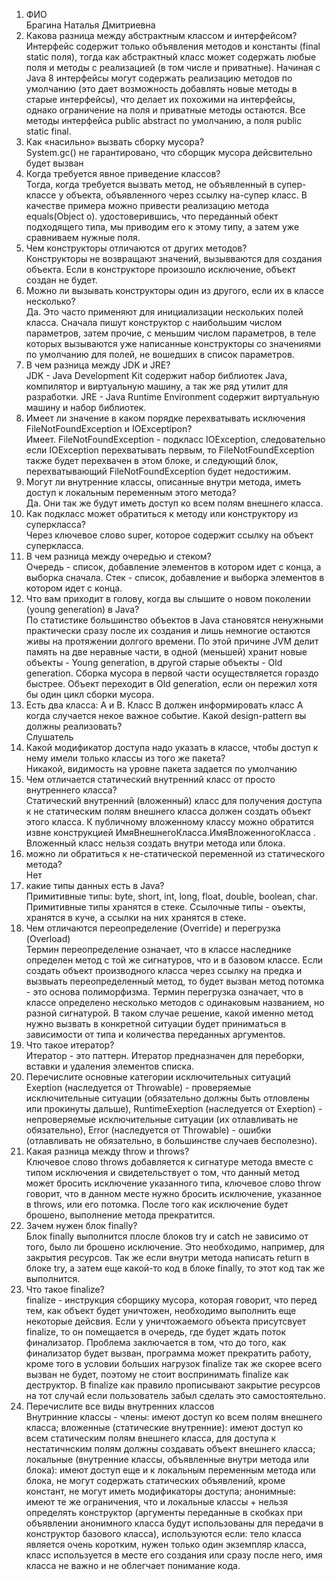 1. ФИО  
Брагина Наталья Дмитриевна
2. Какова разница между абстрактным классом и интерфейсом?  
Интерфейс содержит только объявления методов и константы (final static поля), тогда как абстрактный класс может содержать любые поля и  методы с реализацией (в том числе и приватные). Начиная с Java 8 интерфейсы могут содержать реализацию методов по умолчанию (это дает возможность добавлять новые методы в старые интерфейсы), что делает их похожими на интерфейсы, однако ограничение на поля и приватные методы остаются. Все методы интерфейса public abstract по умолчанию, а поля public static final.
3. Как «насильно» вызвать сборку мусора?  
System.gc() не гарантировано, что сборщик мусора дейсвительно будет вызван
4. Когда требуется явное приведение классов?  
Тогда, когда требуется вызвать метод, не объявленный в супер-классе у объекта, объявленного через ссылку на-супер класс. В качестве примера можно привести реализацию метода equals(Object o). удостоверившись, что переданный обект подходящего типа, мы приводим его к этому типу, а затем уже сравниваем нужные поля.
5. Чем конструкторы отличаются от других методов?  
Конструкторы не возвращают значений, вызывваются для создания объекта. Если в конструкторе произошло исключение, объект создан не будет.
6. Можно ли вызывать конструкторы один из другого, если их в классе несколько?  
Да. Это часто применяют для инициализации нескольких полей класса. Сначала пишут конструктор с наибольшим числом параметров, затем прочие, с меньшим числом параметров, в теле которых вызываются уже написанные конструкторы со значениями по умолчанию для полей, не вошедших в список параметров.
7. В чем разница между JDK и JRE?  
JDK - Java Development Kit содержит набор библиотек Java, компилятор и виртуальную машину, а так же ряд утилит для разработки. JRE - Java Runtime Environment содержит виртуальную машину и набор библиотек.
8. Имеет ли значение в каком порядке перехватывать исключения FileNotFoundException и IOExceptipon?  
Имеет. FileNotFoundException - подкласс IOException, следовательно если IOException перехватывать первым, то FileNotFoundException также будет перехвачен в этом блоке, и следующий блок, перехватывающий FileNotFoundException будет недостижим.
9. Могут ли внутренние классы, описанные внутри метода, иметь доступ к локальным переменным этого метода?  
Да. Они так же будут иметь доступ ко всем полям внешнего класса.
10. Как подкласс может обратиться к методу или конструктору из суперкласса?  
Через ключевое слово super, которое содержит ссылку на объект суперкласса.
11. В чем разница между очередью и стеком?  
Очередь - список, добавление элементов в котором идет с конца, а выборка сначала. Стек - список, добавление и выборка элементов в котором идет с конца.
12. Что вам приходит в голову, когда вы слышите о новом поколении (young generation) в Java?  
По статистике большинство объектов в Java становятся ненужными практически сразу после их создания и лишь немногие остаются живы на протяжении долгого времени. По этой причине JVM делит память на две неравные части, в одной (меньшей) хранит новые объекты - Young generation, в другой старые объекты - Old generation. Сборка мусора в первой части осуществляется гораздо быстрее. Объект переходит в Old generation, если он пережил хотя бы один цикл сборки мусора.
13. Есть два класса: A и B. Класс B должен информировать класс A когда случается некое важное событие. Какой design-pattern вы должны реализовать?  
Слушатель
14. Какой модификатор доступа надо указать в классе, чтобы доступ к нему имели только классы из того же пакета?  
Никакой, видимость на уровне пакета задается по умолчанию
15. Чем отличается статический внутренний класс от просто внутреннего класса?  
Статический внутренний (вложенный) класс для получения доступа к не статическим полям внешнего класса должен создать объект этого класса. К публичному вложенному классу можно обратится извне конструкцией ИмяВнешнегоКласса.ИмяВложенногоКласса . Вложенный класс нельзя создать внутри метода или блока.
16. можно ли обратиться к не-статической переменной из статического метода?  
Нет
17. какие типы данных есть в Java?  
Примитивные типы: byte, short, int, long, float, double, boolean, char. Примитивные типы хранятся в стеке. Ссылочные типы - оъекты, хранятся в куче, а ссылки на них хранятся в стеке.
18. Чем отличаются переопределение (Override) и перегрузка (Overload)  
Термин переопределение означает, что в классе наследнике определен метод с той же сигнатуров, что и в базовом классе. Если создать объект производного класса через ссылку на предка и вызвыать переопределенный метод, то будет вызван метод потомка - это основа полиморфизма. Термин перегрузка означает, что в классе определено несколько методов с одинаковым названием, но разной сигнатурой. В таком случае решение, какой именно метод нужно вызвать в конкретной ситуации будет приниматься в зависимости от типа и количества переданных аргументов.
19. Что такое итератор?  
Итератор - это паттерн. Итератор предназначен для переборки, вставки и удаления элементов списка.
20. Перечислите основные категории исключительных ситуаций  
Exeption (наследуется от Throwable) - проверяемые исключительные ситуации (обязательно должны быть отловлены или прокинуты дальше), RuntimeExeption (наследуется от Exeption) - непроверяемые исключительные ситуации (их отлавливать не обязательно), Error  (наследуется от Throwable) - ошибки (отлавливать не обязательно, в большинстве случаев бесполезно).
21. Какая разница между throw и throws?  
Ключевое слово throws добавляется к сигнатуре метода вместе с типом исключения и свидетельствует о том, что данный метод может бросить исключение указанного типа, ключевое слово throw говорит, что в данном месте нужно бросить исключение, указанное в throws, или его потомка. После того как исключение будет брошено, выполнение метода прекратится.
22. Зачем нужен блок finally?  
Блок finally выполнится плосле блоков try и catch не зависимо от того, было ли брошено исключение. Это необходимо, например, для закрытия ресурсов. Так же если внутри метода написать return в блоке try, а затем еще какой-то код в блоке finally, то этот код так же выполнится.
23. Что такое finalize?  
finalize - инструкция сборщику мусора, которая говорит, что перед тем, как объект будет уничтожен, необходимо выполнить еще некоторые дейсвия. Если у уничтожаемого объекта присутсвует finalize, то он помещается в очередь, где будет ждать поток финализатор. Проблема заключается в том, что до того, как финализатор будет вызван, программа может прекратить работу, кроме того в условии больших нагрузок finalize так же скорее всего вызван не будет, поэтому не стоит воспринимать finalize как деструктор. В finalize как правило прописывают закрытие ресурсов на тот случай если пользователь забыл сделать это самостоятельно.
24. Перечислите все виды внутренних классов  
Внутринние классы - члены: имеют доступ ко всем полям внешнего класса; вложенные (статические внутренние): имеют доступ ко всем статическим полям внешнего класса, для доступа к нестатичнским полям должны создавать объект внешнего класса; локальные (внутренние классы, объявленные внутри метода или блока): имеют доступ еще и к локальным переменным метода или блока, не могут содержать статических объявлений, кроме констант, не могут иметь модификаторы доступа; анонимные: имеют те же ограничения, что и локальные классы + нельзя определять конструктор (аргументы переданные в скобках при объявлении анонимного класса будут использованы для передачи в конструктор базового класса), используются если: тело класса является очень коротким, нужен только один экземпляр класса, класс используется в месте его создания или сразу после него, имя класса не важно и не облегчает понимание кода.
